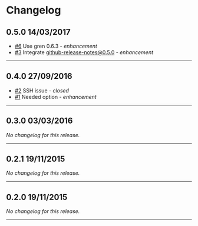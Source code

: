 # Changelog

## 0.5.0 14/03/2017

- [#6](https://github.com/github-tools/grunt-github-release-notes/issues/6) Use gren 0.6.3 - _enhancement_
- [#3](https://github.com/github-tools/grunt-github-release-notes/issues/3) Integrate github-release-notes@0.5.0 - _enhancement_



 --- 

## 0.4.0 27/09/2016

- [#2](https://github.com/github-tools/grunt-github-release-notes/issues/2) SSH issue - _closed_
- [#1](https://github.com/github-tools/grunt-github-release-notes/issues/1) Needed option - _enhancement_



 --- 

## 0.3.0 03/03/2016

*No changelog for this release.*



 --- 

## 0.2.1 19/11/2015

*No changelog for this release.*



 --- 

## 0.2.0 19/11/2015

_No changelog for this release._


 --- 

